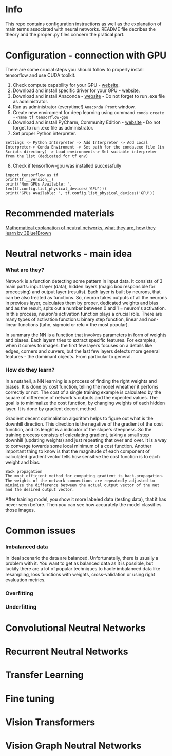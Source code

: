 # Info

This repo contains configuration instructions as well as the explanation of main terms associated with neural networks. README file decribes the theory and the proper .py files concern the pratical part.

# Configuration - connection with GPU

There are some crucial steps you should follow to properly install tensorflow and use CUDA toolkit.

1. Check compute capability for your GPU - [website](https://developer.nvidia.com/cuda-gpus).
2. Download and install specific driver for your GPU - [website](https://www.nvidia.com/Download/index.aspx).
3. Download and install Anaconda - [website](https://www.anaconda.com/download) - Do not forget to run .exe file as administrator.
4. Run as administrator (everytime!) `Anaconda Promt` window.
5. Create new enviroment for deep learning using command `conda create --name tf tensorflow-gpu`
6. Download and install PyCharm, Community Edition  - [website](https://www.jetbrains.com/pycharm/download/) - Do not forget to run .exe file as administrator.
7. Set proper Python interpreter.
```
Settings -> Python Interpreter -> Add Interpreter -> Add Local Interpreter-> Conda Enviroment -> Set path for the conda.exe file (in Scripts directory) -> Load environments-> Set suitable interpreter from the list (dedicated for tf env)
```
8. Check if tensorflow-gpu was installed successfully
```
import tensorflow as tf
print(tf.__version__)
print("Num GPUs Available: ", len(tf.config.list_physical_devices('GPU')))
print("GPUs Available: ", tf.config.list_physical_devices('GPU'))
```

# Recommended materials 
[Mathematical explanation of neutral networks, what they are, how they learn by 3Blue1Brown](https://www.youtube.com/playlist?list=PLZHQObOWTQDNU6R1_67000Dx_ZCJB-3pi)

# Neutral networks - main idea 

### What are they?
Network is a function detecting some pattern in input data. It consists of 3 main parts: input layer (data), hidden layers (magic box responsible for proceesing) and output layer (results). Each layer is built by neurons, that can be also treated as functions. So, neuron takes outputs of all the neurons in previous layer, calculates them by proper, dedicated weights and bias and as the result, spits out a number between 0 and 1 = neuron's activation. In this process, neuron's activation function plays a crucial role. There are many types of activation functions: binary step function, linear and non-linear functions (tahn, sigmoid or relu = the most popular). 

In summary the NN is a function that involves parameters in form of weights and biases. Each layern tries to extract specific features. For examples, when it comes to images: the first few layers focuses on a details like edges, corners and curvers, but the last few layers detects more general features - the domimant objects. From particular to general.


### How do they learn? 
In a nutshell, a NN learning is a process of finding the right weights and biases. It is done by cost function, telling the model wheather it perfoms correctly or not. The cost of a single training example is calculated by the square of difference of network's outputs and the expected values. The goal is to minimalize the cost function, by changing weights of each hidden layer. It is done by gradient decent method. 

Gradient decent optimaliation algorithm helps to figure out what is the downhill direction. This direction is the negative of the gradient of the cost function, and its lenght is a indicator of the slope's steepness. So the training process consists of calculating gradient, taking a small step downhill (updating weights) and just repeating that over and over. It is a way to converge towards some local minimum of a cost function. Another important thing to know is that the magnitude of each component of calculated gradient vector tells how sensitive the cost function is to each weight and bias. 
```
Back propagation 
The most efficient method for computing gradient is back-propagation. The weights of the network connections are repeatedly adjusted to minimize the difference between the actual output vector of the net and the desired output vector.
```

After training model, you show it more labeled data (testing data), that it has never seen before. Then you can see how accurately the model classifies those images.

# Common issues
### Imbalanced data
In ideal scenario the data are balanced. Unfortunatelly, there is usually a problem with it. You want to get as balanced data as it is possible, but luckily there are a lot of popular techniques to hadle imbalanced data like resampling, loss functions with weights, cross-validation or using right evaluation metrics.

### Overfitting 

### Underfitting

# Convolutional Neutral Networks

# Recurrent Neutral Networks

# Transfer Learning 

# Fine tuning 

# Vision Transformers

# Vision Graph Neutral Networks

